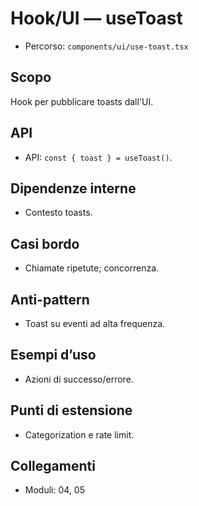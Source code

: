 # Hook/UI — useToast

- Percorso: `components/ui/use-toast.tsx`

## Scopo
Hook per pubblicare toasts dall'UI.

## API
- API: `const { toast } = useToast()`.

## Dipendenze interne
- Contesto toasts.

## Casi bordo
- Chiamate ripetute; concorrenza.

## Anti-pattern
- Toast su eventi ad alta frequenza.

## Esempi d’uso
- Azioni di successo/errore.

## Punti di estensione
- Categorization e rate limit.

## Collegamenti
- Moduli: 04, 05